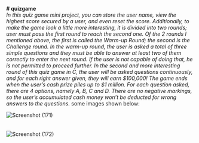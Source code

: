 
<b># quizgame
</b><br><i>In this quiz game mini project, you can store the user name, view the highest score secured by a user, and even reset the score. Additionally, to make the game look a little more interesting, it is divided into two rounds; user must pass the first round to reach the second one.
Of the 2 rounds I mentioned above, the first is called the Warm-up Round; the second is the Challenge round. In the warm-up round, the user is asked a total of three simple questions and they must be able to answer at least two of them correctly to enter the next round. If the user is not capable of doing that, he is not permitted to proceed further.
In the second and more interesting round of this quiz game in C, the user will be asked questions continuously, and for each right answer given, they will earn $100,000!
The game ends when the user’s cash prize piles up to $1 million. For each question asked, there are 4 options, namely A, B, C and D. There are no negative markings, so the user’s accumulated cash money won’t be deducted for wrong answers to the questions.</i>
some images shown below:

![Screenshot (171)](https://user-images.githubusercontent.com/71009309/115993135-0edc0880-a5ef-11eb-865b-3b6915a83f54.png)<br><br><br>
![Screenshot (172)](https://user-images.githubusercontent.com/71009309/115993138-13082600-a5ef-11eb-9d89-2f3ae275b840.png)










